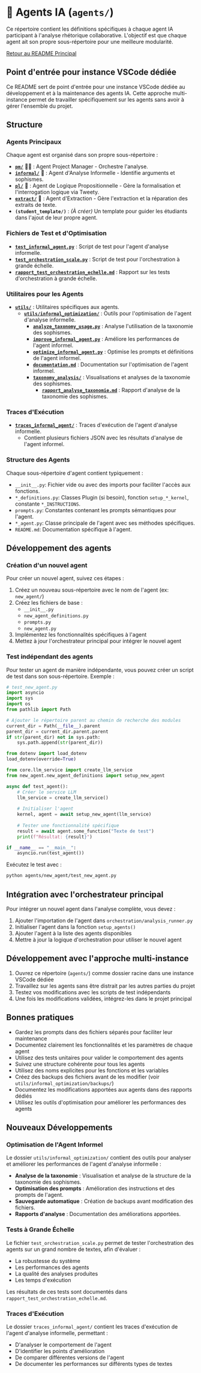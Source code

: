 # 🧠 Agents IA (`agents/`)

Ce répertoire contient les définitions spécifiques à chaque agent IA participant à l'analyse rhétorique collaborative. L'objectif est que chaque agent ait son propre sous-répertoire pour une meilleure modularité.

[Retour au README Principal](../README.md)

## Point d'entrée pour instance VSCode dédiée

Ce README sert de point d'entrée pour une instance VSCode dédiée au développement et à la maintenance des agents IA. Cette approche multi-instance permet de travailler spécifiquement sur les agents sans avoir à gérer l'ensemble du projet.

## Structure

### Agents Principaux

Chaque agent est organisé dans son propre sous-répertoire :

* **[`pm/`](./pm/README.md)** 🧑‍🏫 : Agent Project Manager - Orchestre l'analyse.
* **[`informal/`](./informal/README.md)** 🧐 : Agent d'Analyse Informelle - Identifie arguments et sophismes.
* **[`pl/`](./pl/README.md)** 📐 : Agent de Logique Propositionnelle - Gère la formalisation et l'interrogation logique via Tweety.
* **[`extract/`](./extract/README.md)** 📑 : Agent d'Extraction - Gère l'extraction et la réparation des extraits de texte.
* **`(student_template/)`** : *(À créer)* Un template pour guider les étudiants dans l'ajout de leur propre agent.

### Fichiers de Test et d'Optimisation

* **[`test_informal_agent.py`](./test_informal_agent.py)** : Script de test pour l'agent d'analyse informelle.
* **[`test_orchestration_scale.py`](./test_orchestration_scale.py)** : Script de test pour l'orchestration à grande échelle.
* **[`rapport_test_orchestration_echelle.md`](./rapport_test_orchestration_echelle.md)** : Rapport sur les tests d'orchestration à grande échelle.

### Utilitaires pour les Agents

* **[`utils/`](./utils/)** : Utilitaires spécifiques aux agents.
  * **[`utils/informal_optimization/`](./utils/informal_optimization/README.md)** : Outils pour l'optimisation de l'agent d'analyse informelle.
    * **[`analyze_taxonomy_usage.py`](./utils/informal_optimization/analyze_taxonomy_usage.py)** : Analyse l'utilisation de la taxonomie des sophismes.
    * **[`improve_informal_agent.py`](./utils/informal_optimization/improve_informal_agent.py)** : Améliore les performances de l'agent informel.
    * **[`optimize_informal_agent.py`](./utils/informal_optimization/optimize_informal_agent.py)** : Optimise les prompts et définitions de l'agent informel.
    * **[`documentation.md`](./utils/informal_optimization/documentation.md)** : Documentation sur l'optimisation de l'agent informel.
    * **[`taxonomy_analysis/`](./utils/informal_optimization/taxonomy_analysis/)** : Visualisations et analyses de la taxonomie des sophismes.
      * **[`rapport_analyse_taxonomie.md`](./utils/informal_optimization/taxonomy_analysis/rapport_analyse_taxonomie.md)** : Rapport d'analyse de la taxonomie des sophismes.

### Traces d'Exécution

* **[`traces_informal_agent/`](./traces_informal_agent/)** : Traces d'exécution de l'agent d'analyse informelle.
  * Contient plusieurs fichiers JSON avec les résultats d'analyse de l'agent informel.

### Structure des Agents

Chaque sous-répertoire d'agent contient typiquement :
* `__init__.py`: Fichier vide ou avec des imports pour faciliter l'accès aux fonctions.
* `*_definitions.py`: Classes Plugin (si besoin), fonction `setup_*_kernel`, constante `*_INSTRUCTIONS`.
* `prompts.py`: Constantes contenant les prompts sémantiques pour l'agent.
* `*_agent.py`: Classe principale de l'agent avec ses méthodes spécifiques.
* `README.md`: Documentation spécifique à l'agent.

## Développement des agents

### Création d'un nouvel agent

Pour créer un nouvel agent, suivez ces étapes :

1. Créez un nouveau sous-répertoire avec le nom de l'agent (ex: `new_agent/`)
2. Créez les fichiers de base :
   - `__init__.py`
   - `new_agent_definitions.py`
   - `prompts.py`
   - `new_agent.py`
3. Implémentez les fonctionnalités spécifiques à l'agent
4. Mettez à jour l'orchestrateur principal pour intégrer le nouvel agent

### Test indépendant des agents

Pour tester un agent de manière indépendante, vous pouvez créer un script de test dans son sous-répertoire. Exemple :

```python
# test_new_agent.py
import asyncio
import sys
import os
from pathlib import Path

# Ajouter le répertoire parent au chemin de recherche des modules
current_dir = Path(__file__).parent
parent_dir = current_dir.parent.parent
if str(parent_dir) not in sys.path:
    sys.path.append(str(parent_dir))

from dotenv import load_dotenv
load_dotenv(override=True)

from core.llm_service import create_llm_service
from new_agent.new_agent_definitions import setup_new_agent

async def test_agent():
    # Créer le service LLM
    llm_service = create_llm_service()
    
    # Initialiser l'agent
    kernel, agent = await setup_new_agent(llm_service)
    
    # Tester une fonctionnalité spécifique
    result = await agent.some_function("Texte de test")
    print(f"Résultat: {result}")

if __name__ == "__main__":
    asyncio.run(test_agent())
```

Exécutez le test avec :
```bash
python agents/new_agent/test_new_agent.py
```

## Intégration avec l'orchestrateur principal

Pour intégrer un nouvel agent dans l'analyse complète, vous devez :

1. Ajouter l'importation de l'agent dans `orchestration/analysis_runner.py`
2. Initialiser l'agent dans la fonction `setup_agents()`
3. Ajouter l'agent à la liste des agents disponibles
4. Mettre à jour la logique d'orchestration pour utiliser le nouvel agent

## Développement avec l'approche multi-instance

1. Ouvrez ce répertoire (`agents/`) comme dossier racine dans une instance VSCode dédiée
2. Travaillez sur les agents sans être distrait par les autres parties du projet
3. Testez vos modifications avec les scripts de test indépendants
4. Une fois les modifications validées, intégrez-les dans le projet principal

## Bonnes pratiques

- Gardez les prompts dans des fichiers séparés pour faciliter leur maintenance
- Documentez clairement les fonctionnalités et les paramètres de chaque agent
- Utilisez des tests unitaires pour valider le comportement des agents
- Suivez une structure cohérente pour tous les agents
- Utilisez des noms explicites pour les fonctions et les variables
- Créez des backups des fichiers avant de les modifier (voir `utils/informal_optimization/backups/`)
- Documentez les modifications apportées aux agents dans des rapports dédiés
- Utilisez les outils d'optimisation pour améliorer les performances des agents

## Nouveaux Développements

### Optimisation de l'Agent Informel

Le dossier `utils/informal_optimization/` contient des outils pour analyser et améliorer les performances de l'agent d'analyse informelle :

- **Analyse de la taxonomie** : Visualisation et analyse de la structure de la taxonomie des sophismes.
- **Optimisation des prompts** : Amélioration des instructions et des prompts de l'agent.
- **Sauvegarde automatique** : Création de backups avant modification des fichiers.
- **Rapports d'analyse** : Documentation des améliorations apportées.

### Tests à Grande Échelle

Le fichier `test_orchestration_scale.py` permet de tester l'orchestration des agents sur un grand nombre de textes, afin d'évaluer :

- La robustesse du système
- Les performances des agents
- La qualité des analyses produites
- Les temps d'exécution

Les résultats de ces tests sont documentés dans `rapport_test_orchestration_echelle.md`.

### Traces d'Exécution

Le dossier `traces_informal_agent/` contient les traces d'exécution de l'agent d'analyse informelle, permettant :

- D'analyser le comportement de l'agent
- D'identifier les points d'amélioration
- De comparer différentes versions de l'agent
- De documenter les performances sur différents types de textes